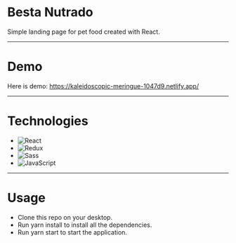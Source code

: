 # Besta Nutrado 

Simple landing page for pet food created with React.

---

#  Demo
Here is demo: https://kaleidoscopic-meringue-1047d9.netlify.app/

---

# Technologies

- ![React](https://img.shields.io/badge/-React-black?style=flat-square&logo=react)
- ![Redux](https://img.shields.io/badge/-Redux-black?style=flat-square&logo=Redux&logoColor=pink)
- ![Sass](https://img.shields.io/badge/-Sass-black?style=flat-square&logo=Sass&logoColor=pink)
- ![JavaScript](https://img.shields.io/badge/-JavaScript-black?style=flat-square&logo=javascript)


---


# Usage

- Clone this repo on your desktop.
- Run yarn install to install all the dependencies.
- Run yarn start to start the application. 
